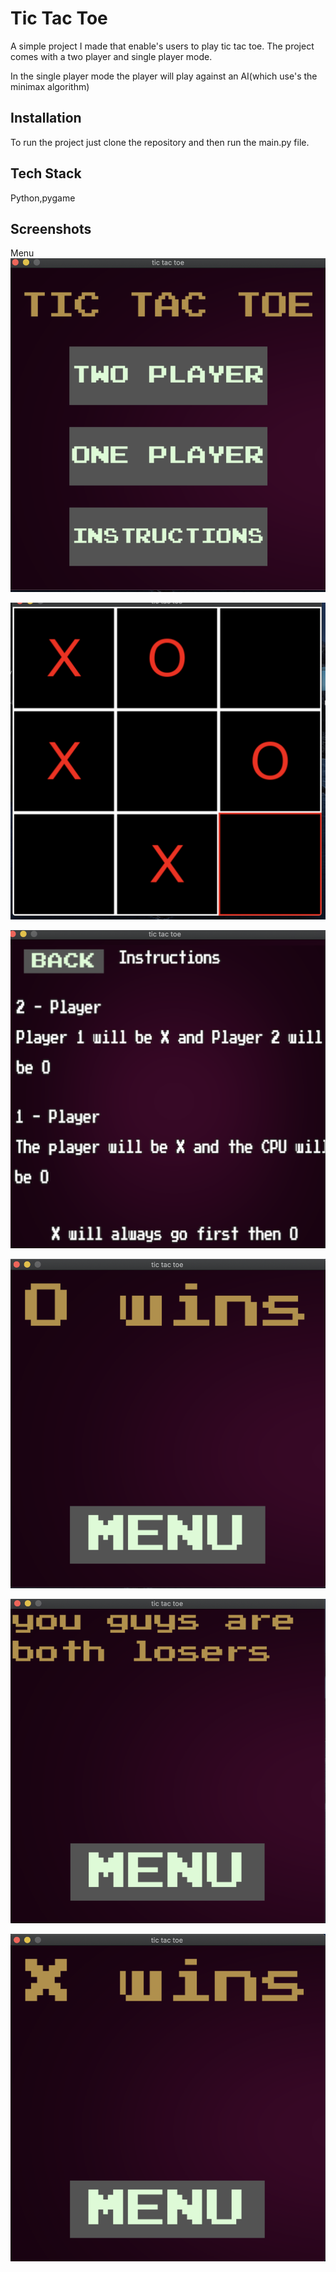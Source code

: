 
# Tic Tac Toe

A simple project I made that enable's users to play tic tac toe. The project comes with a two player and single player mode.

In the single player mode the player will play against an AI(which use's the minimax algorithm)





## Installation

To run the project just clone the repository and then run the main.py file.
    
## Tech Stack

Python,pygame


## Screenshots

Menu
![Screenshot 1](https://github.com/chenthu97/TicTacToeGame/blob/master/README/menuShot.png)

![Screenshot 2](https://github.com/chenthu97/TicTacToeGame/blob/master/README/inGameShot.png)

![Screenshot 3](https://github.com/chenthu97/TicTacToeGame/blob/master/README/instructionShot.png)

![Screenshot 4](https://github.com/chenthu97/TicTacToeGame/blob/master/README/oWonShot.png)

![Screenshot 5](https://github.com/chenthu97/TicTacToeGame/blob/master/README/tieShot.png)

![Screenshot 6](https://github.com/chenthu97/TicTacToeGame/blob/master/README/xWonShot.png)

